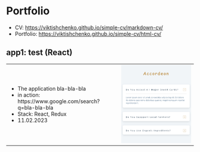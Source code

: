 # Portfolio

- CV: https://viktishchenko.github.io/simple-cv/markdown-cv/
- Portfolio: https://viktishchenko.github.io/simple-cv/html-cv/

## app1: test (React)

<table>
<tr>
    <td>
        <ul>
            <li>The application bla-bla-bla</li>
            <li>in action: https://www.google.com/search?q=bla-bla-bla</li>
            <li>Stack: React, Redux </li>
            <li>11.02.2023</li>
    </td>
    <td width="40%">
        <img src="./assets/images/accordeon.png">
    </td>
</tr>
</table>
